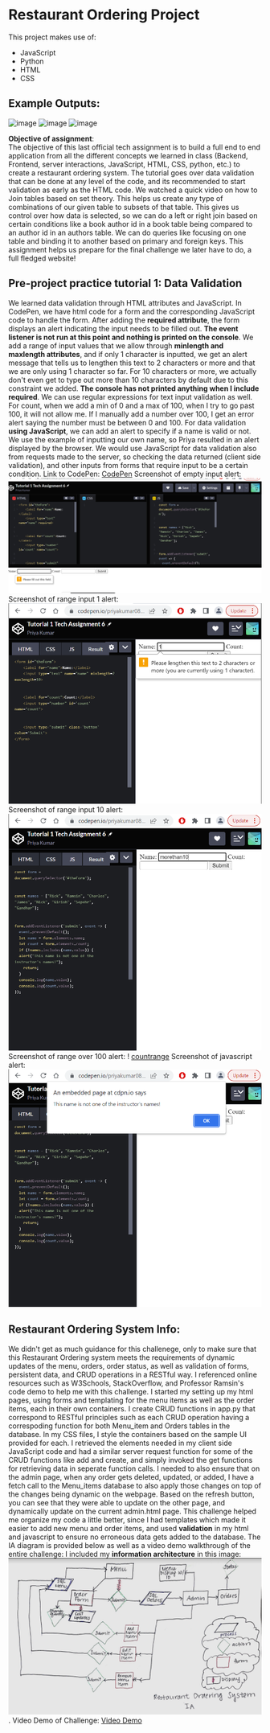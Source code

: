 # Restaurant Ordering Project  
This project makes use of:  
- JavaScript
- Python
- HTML
- CSS

## Example Outputs:    
<img width="486" alt="image" src="https://github.com/priyakumar0817/restaurant/assets/66938260/2c6b858e-1440-48fe-a680-8ae579f8b5e7">   
<img width="323" alt="image" src="https://github.com/priyakumar0817/restaurant/assets/66938260/0dc983d0-72ce-46c0-b985-53311f202755">   
<img width="250" alt="image" src="https://github.com/priyakumar0817/restaurant/assets/66938260/191898bd-b6ba-41bd-921e-1a582f616bb4">








**Objective of assignment**:   
The objective of this last official tech assignment is to build a full end to end application from all the different concepts we learned in class (Backend, Frontend, server interactions, JavaScript, HTML, CSS, python, etc.) to create a restaurant ordering system. The tutorial goes over data validation that can be done at any level of the code, and its recommended to start validation as early as the HTML code. We watched a quick video on how to Join tables based on set theory. This helps us create any type of combinations of our given table to subsets of that table. This gives us control over how data is selected, so we can do a left or right join based on certain conditions like a book author id in a book table being compared to an author id in an authors table. We can do queries like focusing on one table and binding it to another based on primary and foreign keys. This assignment helps us prepare for the final challenge we later have to do, a full fledged website! 


## **Pre-project practice tutorial 1:** Data Validation
We learned data validation through HTML attributes and JavaScript. In CodePen, we have html code for a form and the corresponding JavaScript code to handle the form. After adding the **required attribute**, the form displays an alert indicating the input needs to be filled out. **The event listener is not run at this point and nothing is printed on the console**. We add a range of input values that we allow through **minlength and maxlength attributes**, 
and if only 1 character is inputted, we get an alert message that tells us to lengthen this text to 2 characters or more and that we are only using 1 character so far. For 10 characters or more, we actually don't even get to type out more than 10 characters by default due to this constraint we added. **The console has not printed anything when I include required**. We can use regular expressions for text input validation as well. For count, when we add a min of 0 and a max of 100, when I try to go past 100, it will not allow me. If I manually add a number over 100, I get an error alert saying the number must be between 0 and 100. For data validation **using JavaScript**, we can add an alert to specify if a name is valid or not. We use the example of inputting our own name, so Priya resulted in an alert displayed by the browser. We would use JavaScript for data validation also from requests made to the server, so checking the data returned (client side validation), and other inputs from forms that require input to be a certain condition. 
Link to CodePen: [CodePen](https://codepen.io/priyakumar0817/pen/yLxaWeQ)
Screenshot of empty input alert: ![empty](images/emptyinput.png)
Screenshot of range input 1 alert: ![minmax](images/rangeinput.png)
Screenshot of range input 10 alert: ![max](images/morethan10.png)
Screenshot of range over 100 alert: ! [countrange](images/countrange.png)
Screenshot of javascript alert: ![alert](images/javascriptalert.png)

## Restaurant Ordering System Info: 
We didn't get as much guidance for this challenege, only to make sure that this Restaurant Ordering system meets the requirements of dynamic updates of the menu, orders, order status, as well as validation of forms, persistent data, and CRUD operations in a RESTful way. I referenced online resources such as W3Schools, StackOverflow, and Professor Ramsin's code demo to help me with this challenge. I started my setting up my html pages, using forms and templating for the menu items as well as the order items, each in their own containers. I create CRUD functions in app.py that correspond to RESTful principles such as each CRUD operation having a correspoding function for both Menu_item and Orders tables in the database. In my CSS files, I style the containers based on the sample UI provided for each. I retrieved the elements needed in my client side JavaScript code and had a similar server request function for some of the CRUD functions like add and create, and simply invoked the get functions for retrieving data in seperate function calls. I needed to also ensure that on the admin page, when any order gets deleted, updated, or added, I have a fetch call to the Menu_items database to also apply those changes on top of the changes being dynamic on the webpage. Based on the refresh button, you can see that they were able to update on the other page, and dynamically update on the current admin.html page. This challenge helped me organize my code a little better, since I had templates which made it easier to add new menu and order items, and used **validation** in my html and javascript to ensure no erroneous data gets added to the database. The IA diagram is provided below as well as a video demo walkthrough of the entire challenge: 
I included my **information architecture** in this image: ![IA](images/IARestaurant.png). 
Video Demo of Challenge: [Video Demo](images/Video%20Demo.mp4)
